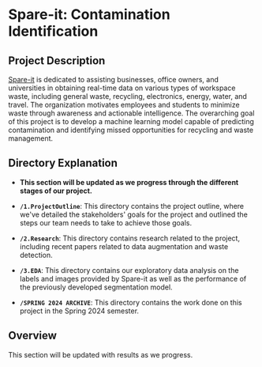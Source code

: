 # Spare-it: Contamination Identification

## Project Description

[Spare-it](https://www.spare-it.com/) is dedicated to assisting businesses, office owners, and universities in obtaining real-time data on various types of workspace waste, including general waste, recycling, electronics, energy, water, and travel. The organization motivates employees and students to minimize waste through awareness and actionable intelligence. The overarching goal of this project is to develop a machine learning model capable of predicting contamination and identifying missed opportunities for recycling and waste management.

## Directory Explanation

- **This section will be updated as we progress through the different stages of our project.** 

- **`/1.ProjectOutline`**: This directory contains the project outline, where we've detailed the stakeholders' goals for the project and outlined the steps our team needs to take to achieve those goals.

- **`/2.Research`**: This directory contains research related to the project, including recent papers related to data augmentation and waste detection.

- **`/3.EDA`**: This directory contains our exploratory data analysis on the labels and images provided by Spare-it as well as the performance of the previously developed segmentation model.

- **`/SPRING 2024 ARCHIVE`**: This directory contains the work done on this project in the Spring 2024 semester. 

## Overview

This section will be updated with results as we progress.
